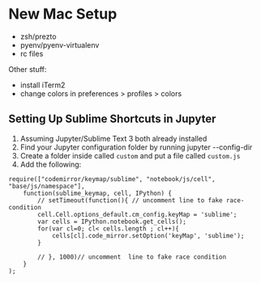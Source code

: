 # New Mac Setup

* zsh/prezto
* pyenv/pyenv-virtualenv
* rc files

Other stuff:
* install iTerm2
* change colors in preferences > profiles > colors


## Setting Up Sublime Shortcuts in Jupyter
1. Assuming Jupyter/Sublime Text 3 both already installed
2. Find your Jupyter configuration folder by running jupyter --config-dir
3. Create a folder inside called `custom` and put a file called `custom.js`
4. Add the following:
```
require(["codemirror/keymap/sublime", "notebook/js/cell", "base/js/namespace"],
    function(sublime_keymap, cell, IPython) {
        // setTimeout(function(){ // uncomment line to fake race-condition
        cell.Cell.options_default.cm_config.keyMap = 'sublime';
        var cells = IPython.notebook.get_cells();
        for(var cl=0; cl< cells.length ; cl++){
            cells[cl].code_mirror.setOption('keyMap', 'sublime');
        }
 
        // }, 1000)// uncomment  line to fake race condition 
    } 
);
```